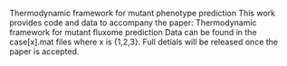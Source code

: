 
Thermodynamic framework for mutant phenotype prediction
This work provides code and data to accompany the paper: Thermodynamic framework for mutant fluxome prediction
Data can be found in the case[x].mat files where x is {1,2,3}.
Full detials will be released once the paper is accepted.
